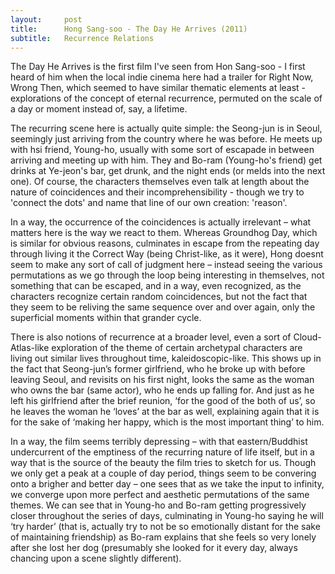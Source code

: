 ```yaml
---
layout:     post
title:      Hong Sang-soo - The Day He Arrives (2011)
subtitle:   Recurrence Relations
---
```

The Day He Arrives is the first film I've seen from Hon Sang-soo - I first heard of him when the local indie cinema here had a trailer for Right Now, Wrong Then, which seemed to have similar thematic elements at least - explorations of the concept of eternal recurrence, permuted on the scale of a day or moment instead of, say, a lifetime.

The recurring scene here is actually quite simple: the Seong-jun is in Seoul, seemingly just arriving from the country where he was before. He meets up with hsi friend, Young-ho, usually with some sort of escapade in between arriving and meeting up with him. They and Bo-ram (Young-ho's friend) get drinks at Ye-jeon's bar, get drunk, and the night ends (or melds into the next one). Of course, the characters themselves even talk at length about the nature of coincidences and their incomprehensibility - though we try to 'connect the dots' and name that line of our own creation: 'reason'.

In a way, the occurrence of the coincidences is actually irrelevant – what matters here is the way we react to them. Whereas Groundhog Day, which is similar for obvious reasons, culminates in escape from the repeating day through living it the Correct Way (being Christ-like, as it were), Hong doesnt seem to make any sort of call of judgment here – instead seeing the various permutations as we go through the loop being interesting in themselves, not something that can be escaped, and in a way, even recognized, as the characters recognize certain random coincidences, but not the fact that they seem to be reliving the same sequence over and over again, only the superficial moments within that grander cycle.

There is also notions of recurrence at a broader level, even a sort of Cloud-Atlas-like exploration of the theme of certain archetypal characters are living out similar lives throughout time, kaleidoscopic-like. This shows up in the fact that Seong-jun’s former girlfriend, who he broke up with before leaving Seoul, and revisits on his first night, looks the same as the woman who owns the bar (same actor), who he ends up falling for. And just as he left his girlfriend after the brief reunion, ‘for the good of the both of us’, so he leaves the woman he ‘loves’ at the bar as well, explaining again that it is for the sake of ‘making her happy, which is the most important thing’ to him.

In a way, the film seems terribly depressing – with that eastern/Buddhist undercurrent of the emptiness of the recurring nature of life itself, but in a way that is the source of the beauty the film tries to sketch for us. Though we only get a peak at a couple of day period, things seem to be convering onto a brigher and better day – one sees that as we take the input to infinity, we converge upon more perfect and aesthetic permutations of the same themes. We can see that in Young-ho and Bo-ram getting progressively closer throughout the series of days, culminating in Young-ho saying he will ‘try harder’ (that is, actually try to not be so emotionally distant for the sake of maintaining friendship) as Bo-ram explains that she feels so very lonely after she lost her dog (presumably she looked for it every day, always chancing upon a scene slightly different).